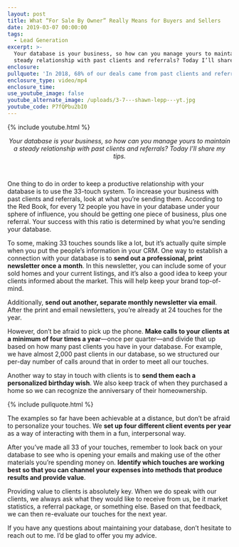 ```yaml
---
layout: post
title: What “For Sale By Owner” Really Means for Buyers and Sellers
date: 2019-03-07 00:00:00
tags:
  - Lead Generation
excerpt: >-
  Your database is your business, so how can you manage yours to maintain a
  steady relationship with past clients and referrals? Today I’ll share my tips.
enclosure:
pullquote: 'In 2018, 68% of our deals came from past clients and referrals.'
enclosure_type: video/mp4
enclosure_time:
use_youtube_image: false
youtube_alternate_image: /uploads/3-7---shawn-lepp---yt.jpg
youtube_code: P7fQPbu2bI0
---
```


{% include youtube.html %}

<center><em>Your database is your business, so how can you manage yours to maintain a steady relationship with past clients and referrals? Today I&rsquo;ll share my tips.</em></center>

&nbsp;

One thing to do in order to keep a productive relationship with your database is to use the 33-touch system. To increase your business with past clients and referrals, look at what you’re sending them. According to the Red Book, for every 12 people you have in your database under your sphere of influence, you should be getting one piece of business, plus one referral. Your success with this ratio is determined by what you’re sending your database.

To some, making 33 touches sounds like a lot, but it’s actually quite simple when you put the people’s information in your CRM. One way to establish a connection with your database is to **send out a professional, print newsletter once a month**. In this newsletter, you can include some of your sold homes and your current listings, and it’s also a good idea to keep your clients informed about the market. This will help keep your brand top-of-mind.

Additionally, **send out another, separate monthly newsletter via email**. After the print and email newsletters, you’re already at 24 touches for the year.

However, don’t be afraid to pick up the phone. **Make calls to your clients at a minimum of four times a year**—once per quarter—and divide that up based on how many past clients you have in your database. For example, we have almost 2,000 past clients in our database, so we structured our per-day number of calls around that in order to meet all our touches.

Another way to stay in touch with clients is to **send them each a personalized birthday wish**. We also keep track of when they purchased a home so we can recognize the anniversary of their homeownership.

{% include pullquote.html %}

The examples so far have been achievable at a distance, but don’t be afraid to personalize your touches. We **set up four different client events per year** as a way of interacting with them in a fun, interpersonal way.

After you’ve made all 33 of your touches, remember to look back on your database to see who is opening your emails and making use of the other materials you’re spending money on. **Identify which touches are working best so that you can channel your expenses into methods that produce results and provide value**.

Providing value to clients is absolutely key. When we do speak with our clients, we always ask what they would like to receive from us, be it market statistics, a referral package, or something else. Based on that feedback, we can then re-evaluate our touches for the next year.

If you have any questions about maintaining your database, don’t hesitate to reach out to me. I’d be glad to offer you my advice.